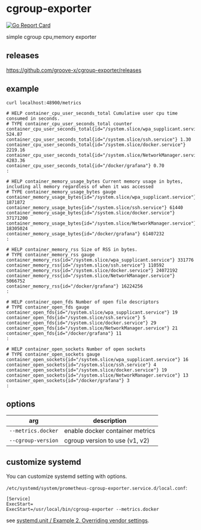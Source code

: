 # cgroup-exporter 

[![Go Report Card](https://goreportcard.com/badge/github.com/groove-x/cgroup-exporter)](https://goreportcard.com/report/github.com/groove-x/cgroup-exporter)

simple cgroup cpu,memory exporter

## releases

https://github.com/groove-x/cgroup-exporter/releases

## example

`curl localhost:48900/metrics`

```
# HELP container_cpu_user_seconds_total Cumulative user cpu time consumed in seconds.
# TYPE container_cpu_user_seconds_total counter
container_cpu_user_seconds_total{id="/system.slice/wpa_supplicant.service"} 524.87
container_cpu_user_seconds_total{id="/system.slice/ssh.service"} 1.30
container_cpu_user_seconds_total{id="/system.slice/docker.service"} 2219.16
container_cpu_user_seconds_total{id="/system.slice/NetworkManager.service"} 4283.36
container_cpu_user_seconds_total{id="/docker/grafana"} 0.70
:

# HELP container_memory_usage_bytes Current memory usage in bytes, including all memory regardless of when it was accessed
# TYPE container_memory_usage_bytes gauge
container_memory_usage_bytes{id="/system.slice/wpa_supplicant.service"} 1871872
container_memory_usage_bytes{id="/system.slice/ssh.service"} 61440
container_memory_usage_bytes{id="/system.slice/docker.service"} 37171200
container_memory_usage_bytes{id="/system.slice/NetworkManager.service"} 18305024
container_memory_usage_bytes{id="/docker/grafana"} 61407232
:

# HELP container_memory_rss Size of RSS in bytes.
# TYPE container_memory_rss gauge
container_memory_rss{id="/system.slice/wpa_supplicant.service"} 331776
container_memory_rss{id="/system.slice/ssh.service"} 110592
container_memory_rss{id="/system.slice/docker.service"} 24072192
container_memory_rss{id="/system.slice/NetworkManager.service"} 5066752
container_memory_rss{id="/docker/grafana"} 16224256
:

# HELP container_open_fds Number of open file descriptors
# TYPE container_open_fds gauge
container_open_fds{id="/system.slice/wpa_supplicant.service"} 19
container_open_fds{id="/system.slice/ssh.service"} 5
container_open_fds{id="/system.slice/docker.service"} 29
container_open_fds{id="/system.slice/NetworkManager.service"} 21
container_open_fds{id="/docker/grafana"} 11
:

# HELP container_open_sockets Number of open sockets
# TYPE container_open_sockets gauge
container_open_sockets{id="/system.slice/wpa_supplicant.service"} 16
container_open_sockets{id="/system.slice/ssh.service"} 4
container_open_sockets{id="/system.slice/docker.service"} 19
container_open_sockets{id="/system.slice/NetworkManager.service"} 13
container_open_sockets{id="/docker/grafana"} 3
:
```

## options

| arg | description |
| --- | --- |
| `--metrics.docker` | enable docker container metrics |
| `--cgroup-version` | cgroup version to use (v1, v2) |

## customize systemd

You can customize systemd setting with options.

`/etc/systemd/system/prometheus-cgroup-exporter.service.d/local.conf`:

```
[Service]
ExecStart=
ExecStart=/usr/local/bin/cgroup-exporter --metrics.docker
```

see [systemd.unit / Example 2. Overriding vendor settings](https://www.freedesktop.org/software/systemd/man/systemd.unit.html#id-1.14.3).
